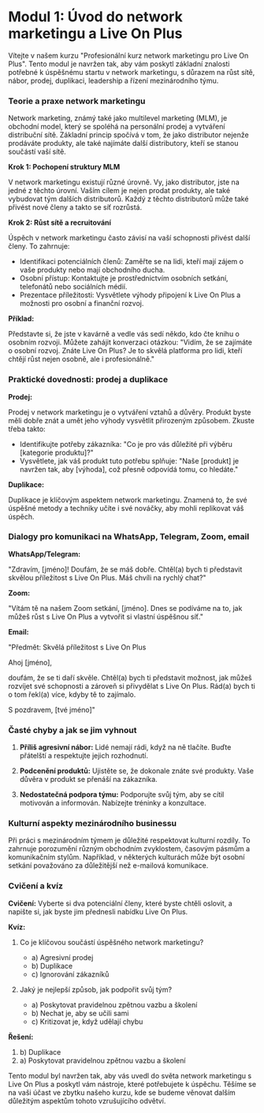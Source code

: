 # **Modul 1: Úvod do network marketingu a Live On Plus**

Vítejte v našem kurzu "Profesionální kurz network marketingu pro Live On Plus". Tento modul je navržen tak, aby vám poskytl základní znalosti potřebné k úspěšnému startu v network marketingu, s důrazem na růst sítě, nábor, prodej, duplikaci, leadership a řízení mezinárodního týmu. 

### Teorie a praxe network marketingu

Network marketing, známý také jako multilevel marketing (MLM), je obchodní model, který se spoléhá na personální prodej a vytváření distribuční sítě. Základní princip spočívá v tom, že jako distributor nejenže prodáváte produkty, ale také najímáte další distributory, kteří se stanou součástí vaší sítě.

**Krok 1: Pochopení struktury MLM**

V network marketingu existují různé úrovně. Vy, jako distributor, jste na jedné z těchto úrovní. Vaším cílem je nejen prodat produkty, ale také vybudovat tým dalších distributorů. Každý z těchto distributorů může také přivést nové členy a takto se síť rozrůstá.

**Krok 2: Růst sítě a recruitování**

Úspěch v network marketingu často závisí na vaší schopnosti přivést další členy. To zahrnuje:

- Identifikaci potenciálních členů: Zaměřte se na lidi, kteří mají zájem o vaše produkty nebo mají obchodního ducha.
- Osobní přístup: Kontaktujte je prostřednictvím osobních setkání, telefonátů nebo sociálních médií.
- Prezentace příležitosti: Vysvětlete výhody připojení k Live On Plus a možnosti pro osobní a finanční rozvoj.

**Příklad:**

Představte si, že jste v kavárně a vedle vás sedí někdo, kdo čte knihu o osobním rozvoji. Můžete zahájit konverzaci otázkou: "Vidím, že se zajímáte o osobní rozvoj. Znáte Live On Plus? Je to skvělá platforma pro lidi, kteří chtějí růst nejen osobně, ale i profesionálně."

### Praktické dovednosti: prodej a duplikace

**Prodej:**

Prodej v network marketingu je o vytváření vztahů a důvěry. Produkt byste měli dobře znát a umět jeho výhody vysvětlit přirozeným způsobem. Zkuste třeba takto:

- Identifikujte potřeby zákazníka: "Co je pro vás důležité při výběru [kategorie produktu]?"
- Vysvětlete, jak váš produkt tuto potřebu splňuje: "Naše [produkt] je navržen tak, aby [výhoda], což přesně odpovídá tomu, co hledáte."

**Duplikace:**

Duplikace je klíčovým aspektem network marketingu. Znamená to, že své úspěšné metody a techniky učíte i své nováčky, aby mohli replikovat váš úspěch.

### Dialogy pro komunikaci na WhatsApp, Telegram, Zoom, email

**WhatsApp/Telegram:**

"Zdravím, [jméno]! Doufám, že se máš dobře. Chtěl(a) bych ti představit skvělou příležitost s Live On Plus. Máš chvíli na rychlý chat?"

**Zoom:**

"Vítám tě na našem Zoom setkání, [jméno]. Dnes se podíváme na to, jak můžeš růst s Live On Plus a vytvořit si vlastní úspěšnou síť."

**Email:**

"Předmět: Skvělá příležitost s Live On Plus

Ahoj [jméno],

doufám, že se ti daří skvěle. Chtěl(a) bych ti představit možnost, jak můžeš rozvíjet své schopnosti a zároveň si přivydělat s Live On Plus. Rád(a) bych ti o tom řekl(a) více, kdyby tě to zajímalo.

S pozdravem,
[tvé jméno]"

### Časté chyby a jak se jim vyhnout

1. **Příliš agresivní nábor:** Lidé nemají rádi, když na ně tlačíte. Buďte přátelští a respektujte jejich rozhodnutí.
   
2. **Podcenění produktů:** Ujistěte se, že dokonale znáte své produkty. Vaše důvěra v produkt se přenáší na zákazníka.

3. **Nedostatečná podpora týmu:** Podporujte svůj tým, aby se cítil motivován a informován. Nabízejte tréninky a konzultace.

### Kulturní aspekty mezinárodního businessu

Při práci s mezinárodním týmem je důležité respektovat kulturní rozdíly. To zahrnuje porozumění různým obchodním zvyklostem, časovým pásmům a komunikačním stylům. Například, v některých kulturách může být osobní setkání považováno za důležitější než e-mailová komunikace.

### Cvičení a kvíz

**Cvičení:** Vyberte si dva potenciální členy, které byste chtěli oslovit, a napište si, jak byste jim přednesli nabídku Live On Plus.

**Kvíz:**

1. Co je klíčovou součástí úspěšného network marketingu?
   - a) Agresivní prodej
   - b) Duplikace
   - c) Ignorování zákazníků

2. Jaký je nejlepší způsob, jak podpořit svůj tým?
   - a) Poskytovat pravidelnou zpětnou vazbu a školení
   - b) Nechat je, aby se učili sami
   - c) Kritizovat je, když udělají chybu

**Řešení:**

1. b) Duplikace
2. a) Poskytovat pravidelnou zpětnou vazbu a školení

Tento modul byl navržen tak, aby vás uvedl do světa network marketingu s Live On Plus a poskytl vám nástroje, které potřebujete k úspěchu. Těšíme se na vaši účast ve zbytku našeho kurzu, kde se budeme věnovat dalším důležitým aspektům tohoto vzrušujícího odvětví.